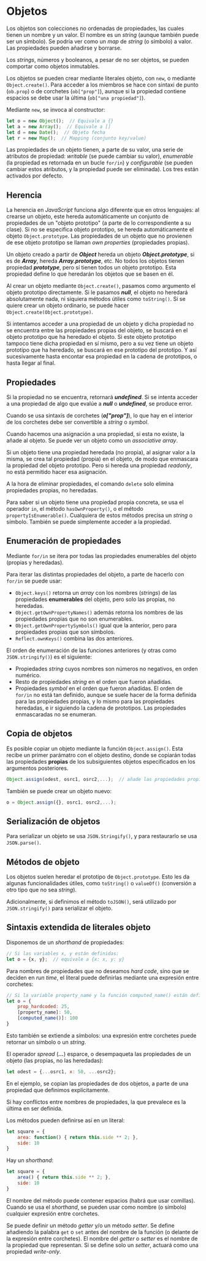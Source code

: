 # Objetos

Los objetos son colecciones no ordenadas de propiedades, las cuales tienen un nombre y un valor. El nombre es un *string* (aunque también puede ser un símbolo). Se podría ver como un *map* de *string* (o símbolo) a valor. Las propiedades pueden añadirse y borrarse.

Los *strings*, números y booleanos, a pesar de no ser objetos, se pueden comportar como objetos inmutables.

Los objetos se pueden crear mediante literales objeto, con `new`, o mediante `Object.create()`. Para acceder a los miembros se hace con sintaxi de punto (`ob.prop`) o de corchetes (`ob["prop"]`), aunque si la propiedad contiene espacios se debe usar la última (`ob["una propiedad"]`).

Mediante `new`, se invoca al constructor:

```js
let o = new Object();  // Equivale a {}
let a = new Array();  // Equivale a []
let d = new Date();  // Objeto fecha
let r = new Map();  // Mapping (conjunto key/value)
```

Las propiedades de un objeto tienen, a parte de su valor, una serie de atributos de propiedad: *writable* (se puede cambiar su valor), *enumerable* (la propiedad es retornada en un bucle `for/in`) y *configurable* (se pueden cambiar estos atributos, y la propiedad puede ser eliminada). Los tres están activados por defecto.

## Herencia

La herencia en *JavaScript* funciona algo diferente que en otros lenguajes: al crearse un objeto, este hereda automáticamente un conjunto de propiedades de un "objeto prototipo" (a parte de lo correspondiente a su clase). Si no se especifica objeto prototipo, se hereda automáticamente el objeto `Object.prototype`. Las propiedades de un objeto que no provienen de ese objeto prototipo se llaman *own properties* (propiedades propias).

Un objeto creado a partir de ***Object*** hereda un objeto ***Object.prototype***, si es de ***Array***, hereda ***Array.prototype***, etc. No todos los objetos tienen propiedad ***prototype***, pero sí tienen todos un objeto prototipo. Esta propiedad define lo que heredarán los objetos que se basen en él.

Al crear un objeto mediante `Object.create()`, pasamos como argumento el objeto prototipo directamente. Si le pasamos ***null***, el objeto no heredará absolutamente nada, ni siquiera métodos útiles como `toString()`. Si se quiere crear un objeto ordinario, se puede hacer `Object.create(Object.prototype)`.

Si intentamos acceder a una propiedad de un objeto y dicha propiedad no se encuentra entre las propiedades propias del objeto, se buscará en el objeto prototipo que ha heredado el objeto. Si este objeto prototipo tampoco tiene dicha propiedad en sí mismo, pero a su vez tiene un objeto prototipo que ha heredado, se buscará en ese prototipo del prototipo. Y así sucesivamente hasta encontar esa propiedad en la cadena de prototipos, o hasta llegar al final.

## Propiedades

Si la propiedad no se encuentra, retornará ***undefined***. Si se intenta acceder a una propiedad de algo que evalúe a ***null*** o ***undefined***, se produce error.

Cuando se usa sintaxis de corchetes (***o["prop"]***), lo que hay en el interior de los corchetes debe ser convertible a *string* o *symbol*.

Cuando hacemos una asignación a una propiedad, si esta no existe, la añade al objeto. Se puede ver un objeto como un *associative array*.

Si un objeto tiene una propiedad heredada (no propia), al asignar valor a la misma, se crea tal propiedad (propia) en el objeto, de modo que enmascara la propiedad del objeto prototipo. Pero si hereda una propiedad *readonly*, no está permitido hacer esa asignación.

A la hora de eliminar propiedades, el comando `delete` solo elimina propiedades propias, no heredadas.

Para saber si un objeto tiene una propiedad propia concreta, se usa el operador `in`, el método `hasOwnProperty()`, o el método `propertyIsEnumerable()`. Cualquiera de estos métodos precisa un *string* o símbolo. También se puede simplemente acceder a la propiedad.

## Enumeración de propiedades

Mediante `for/in` se itera por todas las propiedades enumerables del objeto (propias y heredadas).

Para iterar las distintas propiedades del objeto, a parte de hacerlo con `for/in` se puede usar:
- `Object.keys()` retorna un *array* con los nombres (*strings*) de las propiedades **enumerables** del objeto, pero solo las propias, no heredadas.
- `Object.getOwnPropertyNames()` además retorna los nombres de las propiedades propias que no son enumerables.
- `Object.getOwnPropertySymbols()` igual que la anterior, pero para propiedades propias que son símbolos.
- `Reflect.ownKeys()` combina las dos anteriores.

El orden de enumeración de las funciones anteriores (y otras como `JSON.stringify()`) es el siguiente:
- Propiedades *string* cuyos nombres son números no negativos, en orden numérico.
- Resto de propiedades *string* en el orden que fueron añadidas.
- Propiedades *symbol* en el orden que fueron añadidas.
El orden de `for/in` no está tan definido, aunque se suele hacer de la forma definida para las propiedades propias, y lo mismo para las propiedades heredadas, e ir siguiendo la cadena de prototipos. Las propiedades enmascaradas no se enumeran.

## Copia de objetos

Es posible copiar un objeto mediante la función `Object.assign()`. Esta recibe un primer parámatro con el objeto destino, donde se copiarán todas las propiedades **propias** de los subsiguientes objetos especificados en los argumentos posteriores.

```js
Object.assign(odest, osrc1, osrc2,...);  // añade las propiedades propias de los objetos fuente en el objeto destino
```

También se puede crear un objeto nuevo:

```js
o = Object.assign({}, osrc1, osrc2,...);
```

## Serialización de objetos

Para serializar un objeto se usa `JSON.Stringify()`, y para restaurarlo se usa `JSON.parse()`.

## Métodos de objeto

Los objetos suelen heredar el prototipo de `Object.prototype`. Esto les da algunas funcionalidades útiles, como `toString()` o `valueOf()` (conversión a otro tipo que no sea *string*).

Adicionalmente, si definimos el método `toJSON()`, será utilizado por `JSON.stringify()` para serializar el objeto.

## Sintaxis extendida de literales objeto

Disponemos de un *shorthand* de propiedades:

```js
// Si las variables x, y están definidas:
let o = {x, y};  // equivale a {x: x, y: y}
```

Para nombres de propiedades que no deseamos *hard code*, sino que se deciden en *run time*, el literal puede definirlas mediante una expresión entre corchetes:

```js
// Si la variable property_name y la función computed_name() están definidas:
let o = {
    prop_hardcoded: 25,
    [property_name]: 50,
    [computed_name()]: 100
}
```

Esto también se extiende a símbolos: una expresión entre corchetes puede retornar un símbolo o un *string*.

El operador *spread* (***...***) esparce, o desempaqueta las propiedades de un objeto (las propias, no las heredadas):

```js
let odest = {...osrc1, x: 50, ...osrc2};
```

En el ejemplo, se copian las propiedades de dos objetos, a parte de una propiedad que definimos explícitamente.

Si hay conflictos entre nombres de propiedades, la que prevalece es la última en ser definida.

Los métodos pueden definirse así en un literal:


```js
let square = {
    area: function() { return this.side ** 2; },
    side: 10
}
```
Hay un *shorthand*:

```js
let square = {
    area() { return this.side ** 2; },
    side: 10
}
```

El nombre del método puede contener espacios (habrá que usar comillas). Cuando se usa el *shorthand*, se pueden usar como nombre (o símbolo) cualquier expresión entre corchetes.

Se puede definir un método *getter* y/o un método *setter*. Se define añadiendo la palabra `get` o `set` antes del nombre de la función (o delante de la expresión entre corchetes). El nombre del *getter* o *setter* es el nombre de la propiedad que representan. Si se define solo un *setter*, actuará como una propiedad *write-only*.
